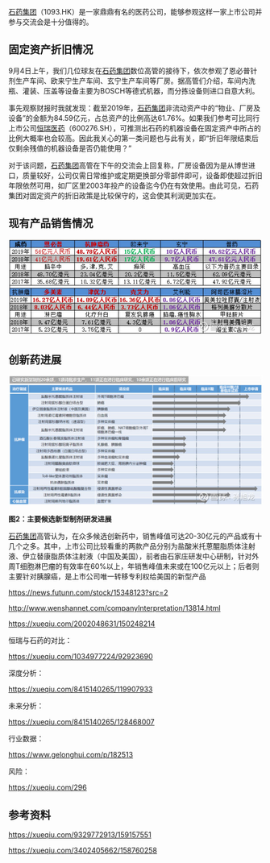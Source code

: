  [石药集团](https://xueqiu.com/S/01093?from=status_stock_match)（1093.HK）是一家鼎鼎有名的医药公司，能够参观这样一家上市公司并参与交流会是十分值得的。

##  固定资产折旧情况


  9月4日上午，我们几位球友在[石药集团](https://xueqiu.com/S/01093?from=status_stock_match)数位高管的接待下，依次参观了恩必普针剂生产车间、欧来宁生产车间、玄宁生产车间等厂房。据高管们介绍，车间内洗瓶、灌装、压盖等设备主要为BOSCH等德式机器，而分拣设备则进口自意大利。


  事先观察财报时我就发现：截至2019年，[石药集团](https://xueqiu.com/S/01093?from=status_stock_match)非流动资产中的“物业、厂房及设备”的金额为84.59亿元，占总资产的比例高达61.76%。如果我们参考可比同行上市公司[恒瑞医药](https://xueqiu.com/S/SH600276?from=status_stock_match)（600276.SH），可推测出石药的机器设备在固定资产中所占的比例大概率也会较高。因此我关心的第一类问题也与此有关，即“折旧年限结束后仅剩余残值的机器设备是否仍能使用？”


  对于该问题，[石药集团](https://xueqiu.com/S/01093?from=status_stock_match)高管在下午的交流会上回复称，厂房设备因为是从博世进口，质量较好，公司仅需日常维护或定期更换部分零部件即可，设备即使超过折旧年限依然可用，如厂区里2003年投产的设备迄今仍在有效使用。由此可见，石药集团对固定资产的折旧政策是比较保守的，这会使其利润更加实在。

## 现有产品销售情况

![img](images/1748abd87ad1ee273fda2728.png!custom660.jpg)

## 创新药进展

![img](images/1748abe3aaa1ee2d3fe66d89.png!custom660.jpg)

**图2：主要候选新型制剂研发进展**

  [石药集团](https://xueqiu.com/S/01093?from=status_stock_match)高管认为，在众多候选创新药中，销售峰值可达20-30亿元的产品或有十几个之多。其中，上市公司比较看重的两款产品分别为盐酸米托蒽醌脂质体注射液、伊立替康脂质体注射液（中国及美国），前者由石家庄研发中心研制，针对外周T细胞淋巴瘤的有效率在60%以上，年销售峰值未来或在100亿元以上；后者则主要针对胰腺癌，是上市公司唯一转移专利权给美国的新型产品



https://news.futunn.com/stock/15348123?src=2

http://www.wenshannet.com/companyInterpretation/13814.html

https://xueqiu.com/2002048631/150248214

恒瑞与石药的对比：

https://xueqiu.com/1034977224/92923690

 

深度分析：

https://xueqiu.com/8415140265/119907933

 

未来分析：

https://xueqiu.com/8415140265/128468007

 

行业数据：

https://www.gelonghui.com/p/182513

 

风险：

https://xueqiu.com/296

## 参考资料

https://xueqiu.com/9329772913/159157551

https://xueqiu.com/3402405662/158760258